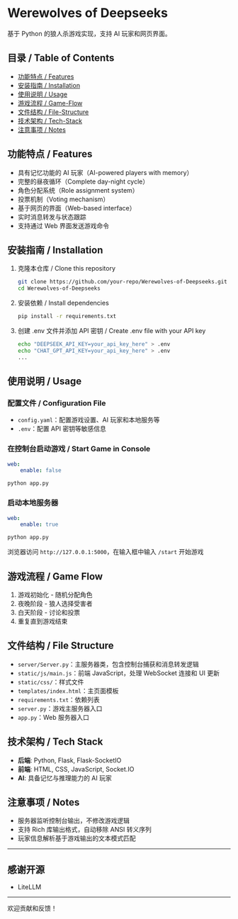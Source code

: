 # Werewolves of Deepseeks

基于 Python 的狼人杀游戏实现，支持 AI 玩家和网页界面。

## 目录 / Table of Contents

- [功能特点 / Features](#功能特点--features)
- [安装指南 / Installation](#安装指南--installation)
- [使用说明 / Usage](#使用说明--usage)
- [游戏流程 / Game-Flow](#游戏流程--game-flow)
- [文件结构 / File-Structure](#文件结构--file-structure)
- [技术架构 / Tech-Stack](#技术架构--tech-stack)
- [注意事项 / Notes](#注意事项--notes)

## 功能特点 / Features

- 具有记忆功能的 AI 玩家（AI-powered players with memory）
- 完整的昼夜循环（Complete day-night cycle）
- 角色分配系统（Role assignment system）
- 投票机制（Voting mechanism）
- 基于网页的界面（Web-based interface）
- 实时消息转发与状态跟踪
- 支持通过 Web 界面发送游戏命令

## 安装指南 / Installation

1. 克隆本仓库 / Clone this repository

   ```bash
   git clone https://github.com/your-repo/Werewolves-of-Deepseeks.git
   cd Werewolves-of-Deepseeks
   ```

2. 安装依赖 / Install dependencies

   ```bash
   pip install -r requirements.txt
   ```

3. 创建 .env 文件并添加 API 密钥 / Create .env file with your API key

   ```bash
   echo "DEEPSEEK_API_KEY=your_api_key_here" > .env
   echo "CHAT_GPT_API_KEY=your_api_key_here" > .env
   ...
   ```

## 使用说明 / Usage

### 配置文件 / Configuration File

- `config.yaml`：配置游戏设置、AI 玩家和本地服务等
- `.env`：配置 API 密钥等敏感信息

### 在控制台启动游戏 / Start Game in Console

``` yaml
web:
    enable: false
```

```bash
python app.py
```


### 启动本地服务器

``` yaml
web:
    enable: true
```

```bash
python app.py
```

浏览器访问 `http://127.0.0.1:5000`，在输入框中输入 `/start` 开始游戏

## 游戏流程 / Game Flow

1. 游戏初始化 - 随机分配角色
2. 夜晚阶段 - 狼人选择受害者
3. 白天阶段 - 讨论和投票
4. 重复直到游戏结束

## 文件结构 / File Structure

- `server/Server.py`：主服务器类，包含控制台捕获和消息转发逻辑
- `static/js/main.js`：前端 JavaScript，处理 WebSocket 连接和 UI 更新
- `static/css/`：样式文件
- `templates/index.html`：主页面模板
- `requirements.txt`：依赖列表
- `server.py`：游戏主服务器入口
- `app.py`：Web 服务器入口

## 技术架构 / Tech Stack

- **后端**: Python, Flask, Flask-SocketIO
- **前端**: HTML, CSS, JavaScript, Socket.IO
- **AI**: 具备记忆与推理能力的 AI 玩家

## 注意事项 / Notes

- 服务器监听控制台输出，不修改游戏逻辑
- 支持 Rich 库输出格式，自动移除 ANSI 转义序列
- 玩家信息解析基于游戏输出的文本模式匹配

---

## 感谢开源
- LiteLLM

---

欢迎贡献和反馈！
